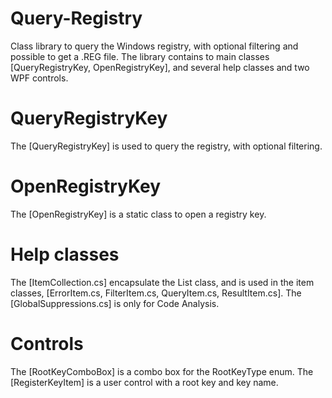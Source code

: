 Query-Registry
==============

Class library to query the Windows registry, with optional filtering and possible to get a .REG file. The library contains to main classes [QueryRegistryKey, OpenRegistryKey], and several help classes and two WPF controls.

QueryRegistryKey
================
The [QueryRegistryKey] is used to query the registry, with optional filtering.

OpenRegistryKey
===============
The [OpenRegistryKey] is a static class to open a registry key.

Help classes
============
The [ItemCollection.cs] encapsulate the List class, and is used in the item classes, [ErrorItem.cs, FilterItem.cs, QueryItem.cs, ResultItem.cs]. The [GlobalSuppressions.cs] is only for Code Analysis.

Controls
========
The [RootKeyComboBox] is a combo box for the RootKeyType enum. The [RegisterKeyItem] is a user control with a root key and key name.